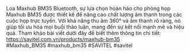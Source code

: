 Loa Maxhub BM35 Bluetooth, sự lựa chọn hoàn hảo cho phòng họp <br>
Maxhub BM35 được thiết kế để nâng cao chất lượng âm thanh trong các cuộc họp trực tuyến. Với khả năng thu âm 360° và âm thanh rõ ràng, nó giúp tối ưu hóa mọi buổi thảo luận, mang đến sự kết nối mạnh mẽ và hiệu quả. Tham khảo bài viết dưới đây để biết thêm thông tin chi tiết:
 <br>https://savitel.com.vn/products/maxhub-bm35 <br>
#Maxhub_BM35 #maxhub_bm35 #SAVITEL #savitel
